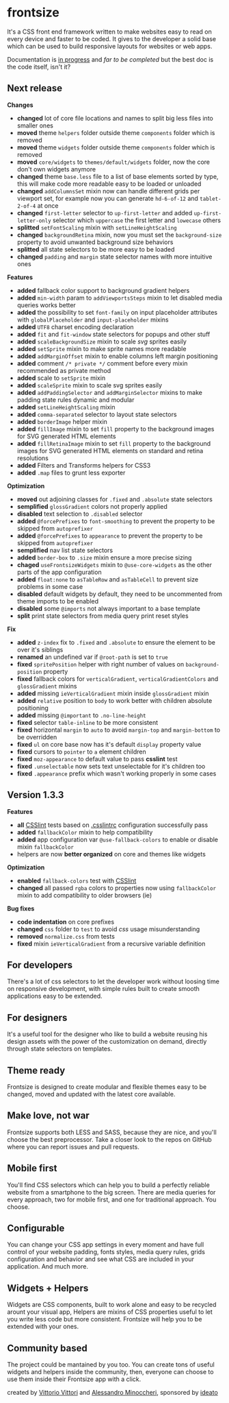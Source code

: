 frontsize
=========

It's a CSS front end framework written to make websites easy to read on every device and faster to be coded. It gives to the developer a solid base which can be used to build responsive layouts for websites or web apps.

Documentation is [in progress](https://github.com/ideatosrl/frontsize-less/wiki) and *far to be completed* but the best doc is the code itself, isn't it?

Next release
---

**Changes**
- **changed** lot of core file locations and names to split big less files into smaller ones
- **moved** theme `helpers` folder outside theme `components` folder which is removed
- **moved** theme `widgets` folder outside theme `components` folder which is removed
- **moved** `core/widgets` to `themes/default/widgets` folder, now the core don't own widgets anymore
- **changed** theme `base.less` file to a list of base elements sorted by type, this will make code more readable easy to be loaded or unloaded
- **changed** `addColumnsSet` mixin now can handle different grids per viewport set, for example now you can generate `hd-6-of-12` and `tablet-2-of-4` at once
- **changed** `first-letter` selector to `up-first-letter` and added `up-first-letter-only` selector which `uppercase` the first letter and `lowecase` others
- **splitted** `setFontScaling` mixin with `setLineHeightScaling`
- **changed** `backgroundRetina` mixin, now you must set the `background-size` property to avoid unwanted background size behaviors
- **splitted** all state selectors to be more easy to be loaded
- **changed** `padding` and `margin` state selector names with more intuitive ones

**Features**
- **added** fallback color support to background gradient helpers
- **added** `min-width` param to `addViewportsSteps` mixin to let disabled media queries works better
- **added** the possibility to set `font-family` on input placeholder attributes with `globalPlaceholder` and `input-placeholder` mixins
- **added** `UTF8` charset encoding declaration
- **added** `fit` and `fit-window` state selectors for popups and other stuff
- **added** `scaleBackgroundSize` mixin to scale *svg* sprites easily
- **added** `setSprite` mixin to make sprite names more readable
- **added** `addMarginOffset` mixin to enable columns left margin positioning
- **added** comment `/* private */` comment before every mixin recommended as private method
- **added** scale to `setSprite` mixin
- **added** `scaleSprite` mixin to scale svg sprites easily
- **added** `addPaddingSelector` and `addMarginSelector` mixins to make padding state rules dynamic and modular
- **added** `setLineHeightScaling` mixin
- **added** `comma-separated` selector to layout state selectors
- **added** `borderImage` helper mixin
- **added** `fillImage` mixin to set `fill` property to the background images for SVG generated HTML elements
- **added** `fillRetinaImage` mixin to set `fill` property to the background images for SVG generated HTML elements on standard and retina resolutions
- **added** Filters and Transforms helpers for CSS3
- **added** `.map` files to grunt less exporter

**Optimization**
- **moved** out adjoining classes for `.fixed` and `.absolute` state selectors
- **semplified** `glossGradient` colors not properly applied
- **disabled** text selection to `.disabled` selector
- **added** `@forcePrefixes` to `font-smoothing` to prevent the property to be skipped from `autoprefixer`
- **added** `@forcePrefixes` to `appearance` to prevent the property to be skipped from `autoprefixer`
- **semplified** nav list state selectors
- **added** `border-box` to `.size` mixin ensure a more precise sizing
- **chaged** `useFrontsizeWidgets` mixin to `@use-core-widgets` as the other parts of the app configuration
- **added** `float:none` to `asTableRow` and `asTableCell` to prevent size problems in some case
- **disabled** default widgets by default, they need to be uncommented from theme imports to be enabled
- **disabled** some `@imports` not always important to a base template
- **split** print state selectors from media query print reset styles

**Fix**
- **added** `z-index` fix to `.fixed` and `.absolute` to ensure the element to be over it's siblings
- **renamed** an undefined var if `@root-path` is set to `true`
- **fixed** `spritePosition` helper with right number of values on `background-position` property
- **fixed** fallback colors for `verticalGradient`, `verticalGradientColors` and `glossGradient` mixins
- **added** missing `ieVerticalGradient` mixin inside `glossGradient` mixin
- **added** `relative` position to `body` to work better with children absolute positioning
- **added** missing `@important` to `.no-line-height`
- **fixed** selector `table-inline` to be more consistent
- **fixed** horizontal `margin` to `auto` to avoid `margin-top` and `margin-bottom` to be overridden
- **fixed** `ul` on core base now has it's default `display` property value
- **fixed** cursors to `pointer` to `a` element children
- **fixed** `moz-appearance` to default value to pass **csslint** test
- **fixed** `.unselectable` now sets text unselectable for it's children too
- **fixed** `.appearance` prefix which wasn't working properly in some cases

Version 1.3.3
---

**Features**
- **all** [CSSlint](https://github.com/stubbornella/csslint/) tests based on [.csslintrc](https://github.com/ideatosrl/frontsize-less/blob/master/.csslintrc) configuration successfully pass
- **added** `fallbackColor` mixin to help compatibility
- **added** app configuration var `@use-fallback-colors` to enable or disable mixin `fallbackColor`
- helpers are now **better organized** on core and themes like widgets

**Optimization**
- **enabled** `fallback-colors` test with [CSSlint](https://github.com/stubbornella/csslint/)
- **changed** all passed `rgba` colors to properties now using `fallbackColor` mixin to add compatibility to older browsers (ie)

**Bug fixes**
- **code indentation** on core prefixes
- **changed** `css` folder to `test` to avoid *css* usage misunderstanding
- **removed** `normalize.css` from tests
- **fixed** mixin `ieVerticalGradient` from a recursive variable definition

For developers
--------------
There's a lot of css selectors to let the developer work without loosing time on responsive development, with simple rules built to create smooth applications easy to be extended.

For designers
-------------
It's a useful tool for the designer who like to build a website reusing his design assets with the power of the customization on demand, directly through state selectors on templates.

Theme ready
-----------
Frontsize is designed to create modular and flexible themes easy to be changed, moved and updated with the latest core available.

Make love, not war
------------------
Frontsize supports both LESS and SASS, because they are nice, and you'll choose the best preprocessor.
Take a closer look to the repos on GitHub where you can report issues and pull requests.

Mobile first
------------
You'll find CSS selectors which can help you to build a perfectly reliable website from a smartphone to the big screen. There are media queries for every approach, two for mobile first, and one for traditional approach. You choose.

Configurable
------------
You can change your CSS app settings in every moment and have full control of your website padding, fonts styles, media query rules, grids configuration and behavior and see what CSS are included in your application. And much more.

Widgets + Helpers
-----------------
Widgets are CSS components, built to work alone and easy to be recycled arount your visual app, Helpers are mixins of CSS properties useful to let you write less code but more consistent. Frontsize will help you to be extended with your ones.

Community based
---------------
The project could be mantained by you too. You can create tons of useful widgets and helpers inside the community, then, everyone can choose to use them inside their Frontsize app with a click.


created by [Vittorio Vittori](https://twitter.com/vttrx) and [Alessandro Minoccheri](https://twitter.com/minompi), sponsored by [ideato](http://www.ideato.it)
